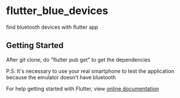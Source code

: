 # flutter_blue_devices

find  bluetooth devices with flutter app

## Getting Started

After git clone, do "flutter pub get" to get the dependencies

P.S: It's necessary to use your real smartphone to test the application because the emulator doesn't have bluetooth

For help getting started with Flutter, view [online documentation](https://flutter.dev/docs)
